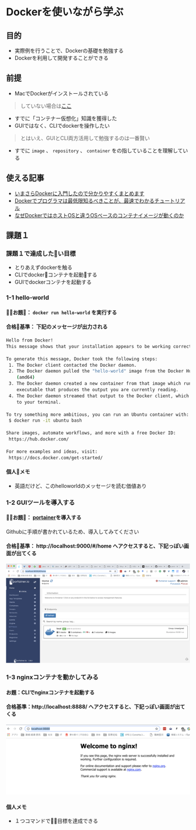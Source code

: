 # Dockerを使いながら学ぶ

## 目的

- 実際例を行うことで、Dockerの基礎を勉強する
- Dockerを利用して開発することができる

## 前提

- MacでDockerがインストールされている
> していない場合は[ここ](https://docs.docker.com/docker-for-mac/install/)
- すでに「コンテナー仮想化」知識を獲得した
- GUIではなく、CLIでdockerを操作したい
> とはいえ、GUIとCLI両方活用して勉強するのは一番賢い  
- すでに `image` 、 `repository` 、 `container` をの指していることを理解している

## 使える記事

- [いまさらDockerに入門したので分かりやすくまとめます](https://qiita.com/gold-kou/items/44860fbda1a34a001fc1)
- [Dockerでプログラマは最低限知るべきことが、最速でわかるチュートリアル](https://qiita.com/woz/items/43462398765f8036f3a8)
- [なぜDockerではホストOSと違うOSベースのコンテナイメージが動くのか](https://qiita.com/kirikunix/items/33414240b4cacee362da)

## 課題１

### 課題１で達成したい目標

- とりあえずdockerを触る
- CLIでdockerコンテナを起動する
- GUIでdockerコンテナを起動する

### 1-1 hello-world

#### お題： `docker run hello-world` を実行する

#### 合格基準： 下記のメッセージが出力される

```bash
Hello from Docker!
This message shows that your installation appears to be working correctly.

To generate this message, Docker took the following steps:
 1. The Docker client contacted the Docker daemon.
 2. The Docker daemon pulled the "hello-world" image from the Docker Hub.
    (amd64)
 3. The Docker daemon created a new container from that image which runs the
    executable that produces the output you are currently reading.
 4. The Docker daemon streamed that output to the Docker client, which sent it
    to your terminal.

To try something more ambitious, you can run an Ubuntu container with:
 $ docker run -it ubuntu bash

Share images, automate workflows, and more with a free Docker ID:
 https://hub.docker.com/

For more examples and ideas, visit:
 https://docs.docker.com/get-started/
```

#### 個人メモ

- 英語だけど、このhelloworldのメッセージを読む価値あり

### 1-2 GUIツールを導入する

#### お題： [portainer](https://github.com/portainer/portainer)を導入する

Githubに手順が書かれているため、導入してみてください

#### 合格基準： http://localhost:9000/#/home へアクセスすると、下記っぽい画面が出てくる

![1-2](img/1-2.png)

### 1-3 nginxコンテナを動かしてみる

#### お題：CLIでnginxコンテナを起動する

#### 合格基準：http://localhost:8888/ へアクセスすると、下記っぽい画面が出てくる

![1-3](img/1-3.png)

#### 個人メモ

- １つコマンドで目標を達成できる

